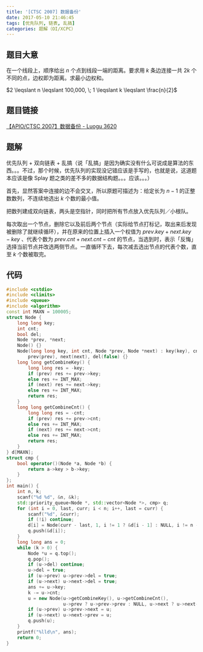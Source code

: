 ```yaml
---
title: '[CTSC 2007] 数据备份'
date: 2017-05-10 21:46:45
tags: [优先队列, 链表, 乱搞]
categories: 题解（OI/XCPC）
---
```


## 题目大意

在一个线段上，顺序给出 $n$ 个点到线段一端的距离。要求用 $k$ 条边连接一共 $2 k$ 个不同的点，边权即为距离。求最小边权和。

$2 \leqslant n \leqslant 100,000, \; 1 \leqslant k \leqslant \frac{n}{2}$

## 题目链接

[【APIO/CTSC 2007】数据备份 - Luogu 3620](https://www.luogu.com.cn/problem/P3620)

<!-- more -->

## 题解

优先队列 + 双向链表 + 乱搞（说「乱搞」是因为确实没有什么可说成是算法的东西。。。不过，那个时候，优先队列的实现没记错应该是手写的，也就是说，这道题本应该是像 Splay 题之类的差不多的数据结构题。。。应该。。。）

首先，显然答案中连接的边不会交叉，所以原题可描述为：给定长为 $n - 1$ 的正整数数列，不连续地选出 $k$ 个数的最小值。

把数列建成双向链表，两头是空指针，同时把所有节点放入优先队列／小根队。

每次取出一个节点，删除它以及前后两个节点（实际给节点打标记，取出来后发现被删除了就继续循环），并在原来的位置上插入一个权值为 $prev.key + next.key - key$ 、代表个数为 $prev.cnt + next.cnt - cnt$ 的节点，当选到时，表示「反悔」选择当前节点并改选两侧节点。一直循环下去，每次减去选出节点的代表个数，直至 $k$ 个数被取完。

## 代码

```c++
#include <cstdio>
#include <climits>
#include <queue>
#include <algorithm>
const int MAXN = 100005;
struct Node {
    long long key;
    int cnt;
    bool del;
    Node *prev, *next;
    Node() {}
    Node(long long key, int cnt, Node *prev, Node *next) : key(key), cnt(cnt),
        prev(prev), next(next), del(false) {}
    long long getCombineKey() {
        long long res = -key;
        if (prev) res += prev->key;
        else res += INT_MAX;
        if (next) res += next->key;
        else res += INT_MAX;
        return res;
    }
    long long getCombineCnt() {
        long long res = -cnt;
        if (prev) res += prev->cnt;
        else res += INT_MAX;
        if (next) res += next->cnt;
        else res += INT_MAX;
        return res;
    }
} d[MAXN];
struct cmp {
    bool operator()(Node *a, Node *b) {
        return a->key > b->key;
    }
};
int main() {
    int n, k;
    scanf("%d %d", &n, &k);
    std::priority_queue<Node *, std::vector<Node *>, cmp> q;
    for (int i = 0, last, curr; i < n; i++, last = curr) {
        scanf("%d", &curr);
        if (!i) continue;
        d[i] = Node(curr - last, 1, i != 1 ? &d[i - 1] : NULL, i != n - 1 ? &d[i + 1] : NULL);
        q.push(&d[i]);
    }
    long long ans = 0;
    while (k > 0) {
        Node *u = q.top();
        q.pop();
        if (u->del) continue;
        u->del = true;
        if (u->prev) u->prev->del = true;
        if (u->next) u->next->del = true;
        ans += u->key;
        k -= u->cnt;
        u = new Node(u->getCombineKey(), u->getCombineCnt(),
                     u->prev ? u->prev->prev : NULL, u->next ? u->next->next : NULL);
        if (u->prev) u->prev->next = u;
        if (u->next) u->next->prev = u;
        q.push(u);
    }
    printf("%lld\n", ans);
    return 0;
}
```
